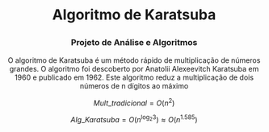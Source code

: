 # <p align="center">Algoritmo de Karatsuba</p>

<h3 align="center">Projeto de Análise e Algoritmos</h3>

<p align="center">
    O algoritmo de Karatsuba é um método rápido de multiplicação de números grandes. O algoritmo foi descoberto por Anatolii Alexeevitch Karatsuba em 1960 e publicado em 1962. Este algoritmo reduz a multiplicação de dois números de n dígitos ao máximo
</p>

$$
Mult\_tradicional = O\left(n^2\right)
$$

$$
Alg\_Karatsuba = O\left(n^{\log_2{3}}\right) \approx O\left(n^{1.585}\right)
$$

